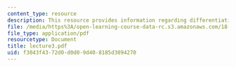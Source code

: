 ```yaml
---
content_type: resource
description: This resource provides information regarding differentiation.
file: /media/https%3A/open-learning-course-data-rc.s3.amazonaws.com/18-101-analysis-ii-fall-2005/f3043f4372d0d0d09d408185d3094270_lecture3.pdf
file_type: application/pdf
resourcetype: Document
title: lecture3.pdf
uid: f3043f43-72d0-d0d0-9d40-8185d3094270
---
```


